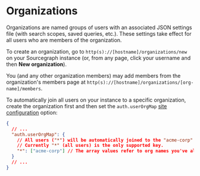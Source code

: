 # Organizations

Organizations are named groups of users with an associated JSON settings file (with search scopes, saved queries, etc.). These settings take effect for all users who are members of the organization.

To create an organization, go to `http(s)://[hostname]/organizations/new` on your Sourcegraph instance (or, from any page, click your username and then **New organization**).

You (and any other organization members) may add members from the organization's members page at `http(s)://[hostname]/organizations/[org-name]/members`.

To automatically join all users on your instance to a specific organization, create the organization first and then set the `auth.userOrgMap` [site configuration](../../admin/config/site_config.md) option:

```json
{
  // ...
  "auth.userOrgMap": {
    // All users ("*") will be automatically joined to the "acme-corp" org.
    // Currently "*" (all users) is the only supported key.
    "*": ["acme-corp"] // The array values refer to org names you've already created.
  }
  // ...
}
```
